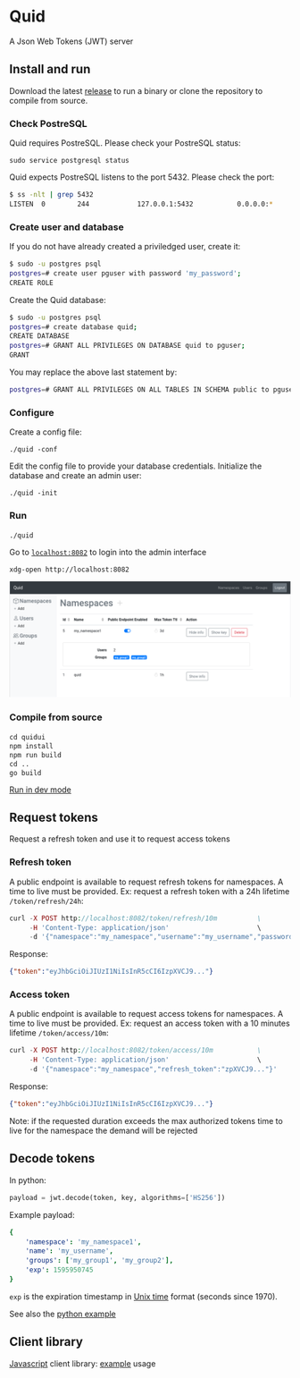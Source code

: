 # Quid

A Json Web Tokens (JWT) server

## Install and run

Download the latest [release](https://github.com/synw/quid/releases) to run a binary or clone the repository to compile from source.

### Check PostreSQL

Quid requires PostreSQL. Please check your PostreSQL status:

    sudo service postgresql status

Quid expects PostreSQL listens to the port 5432. Please check the port:

```bash
$ ss -nlt | grep 5432
LISTEN  0        244            127.0.0.1:5432           0.0.0.0:*
```

### Create user and database

If you do not have already created a priviledged user, create it:

```bash
$ sudo -u postgres psql
postgres=# create user pguser with password 'my_password';
CREATE ROLE
```

Create the Quid database:

```bash
$ sudo -u postgres psql
postgres=# create database quid;
CREATE DATABASE
postgres=# GRANT ALL PRIVILEGES ON DATABASE quid to pguser;
GRANT
```

You may replace the above last statement by:

```bash
postgres=# GRANT ALL PRIVILEGES ON ALL TABLES IN SCHEMA public to pguser;
```

### Configure

Create a config file:

    ./quid -conf

Edit the config file to provide your database credentials. Initialize the database and create an admin user:

    ./quid -init

### Run

    ./quid

Go to [`localhost:8082`](http://localhost:8082) to login into the admin interface

    xdg-open http://localhost:8082

![Screenshot](doc/img/screenshot.png)

### Compile from source

    cd quidui
    npm install
    npm run build
    cd ..
    go build

[Run in dev mode](doc/dev_mode.md)

## Request tokens

Request a refresh token and use it to request access tokens

### Refresh token

A public endpoint is available to request refresh tokens for namespaces. A time to live must be provided. 
Ex: request a refresh token with a 24h lifetime `/token/refresh/24h`:

```php
curl -X POST http://localhost:8082/token/refresh/10m          \
     -H 'Content-Type: application/json'                      \
     -d '{"namespace":"my_namespace","username":"my_username","password":"my_password"}'
```

Response:

```json
{"token":"eyJhbGciOiJIUzI1NiIsInR5cCI6IzpXVCJ9..."}
```

### Access token

A public endpoint is available to request access tokens for namespaces. A time to live must be provided. 
Ex: request an access token with a 10 minutes lifetime `/token/access/10m`:

```php
curl -X POST http://localhost:8082/token/access/10m           \
     -H 'Content-Type: application/json'                      \
     -d '{"namespace":"my_namespace","refresh_token":"zpXVCJ9..."}'
```

Response:

```json
{"token":"eyJhbGciOiJIUzI1NiIsInR5cCI6IzpXVCJ9..."}
```

Note: if the requested duration exceeds the max authorized tokens time to live for the namespace the demand will be rejected

## Decode tokens

In python:

```python
payload = jwt.decode(token, key, algorithms=['HS256'])
```

Example payload:

```yaml
{
    'namespace': 'my_namespace1', 
    'name': 'my_username', 
    'groups': ['my_group1', 'my_group2'], 
    'exp': 1595950745
}
```

`exp` is the expiration timestamp in [Unix time](https://en.wikipedia.org/wiki/Unix_time) format (seconds since 1970).

See also the [python example](example/python)

## Client library

[Javascript](quidui/src/quidjs/requests.js) client library: [example](quidui/src/api.js) usage
